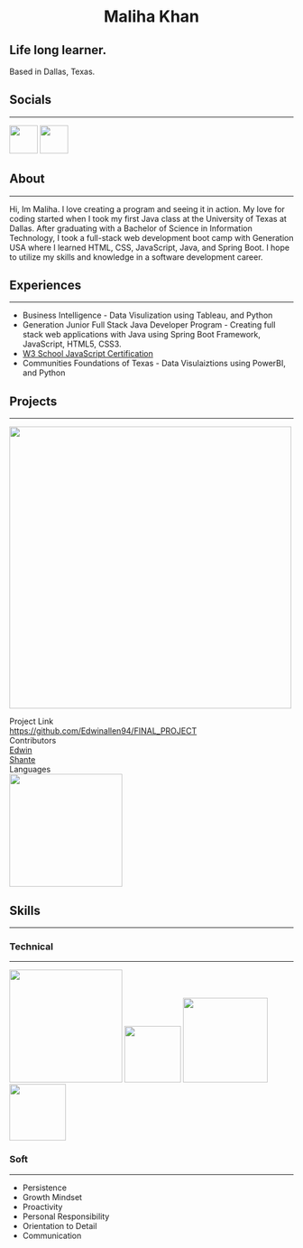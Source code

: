
<h1 style="text-align: center;"> Maliha Khan </h1>

Life long learner.
------------------

Based in Dallas, Texas.

## Socials
---------

[<img src="https://www.fpsa.org/wp-content/uploads/linkedin-logo-copy.png" width="50">](https://www.linkedin.com/in/malihatahirkhan/)
[<img src="https://github.githubassets.com/images/modules/logos_page/GitHub-Mark.png" width="50">](https://github.com/Maliha000)

## About
--------

<p>Hi, Im Maliha. I love creating a program and seeing it in action. My love for coding started when I took my first Java class at the University of Texas at Dallas. After graduating with a Bachelor of Science in Information Technology, I took a full-stack web development boot camp with Generation USA where I learned HTML, CSS, JavaScript, Java, and Spring Boot. I hope to utilize my skills and knowledge in a software development career.</p>

## Experiences
----------------
* Business Intelligence - Data Visulization using Tableau, and Python 
* Generation Junior Full Stack Java Developer Program - Creating full stack web applications with Java using Spring Boot Framework, JavaScript, HTML5, CSS3. 
* [W3 School JavaScript Certification](https://verify.w3schools.com/1N50T1QSL8)
* Communities Foundations of Texas - Data Visulaiztions using PowerBI, and Python

## Projects
----------------
<img src="https://media.giphy.com/media/g2D8z9BW4t1rECPh82/giphy.gif" width="500" height="500"/>


Project Link  
https://github.com/Edwinallen94/FINAL_PROJECT  
Contributors  
[Edwin](https://github.com/Edwinallen94)  
[Shante](https://github.com/bfemeng)  
Languages  
<img src="https://w7.pngwing.com/pngs/585/981/png-transparent-html-js-and-css-logo-cascading-style-sheets-javascript-html-css3-jquery-logo-miscellaneous-text-trademark.png" width="200"> 

## Skills
-----------
### Technical
--------------
<img src="https://w7.pngwing.com/pngs/585/981/png-transparent-html-js-and-css-logo-cascading-style-sheets-javascript-html-css3-jquery-logo-miscellaneous-text-trademark.png" width="200"> <img src="https://spng.pngfind.com/pngs/s/74-744402_java-logo-png-transparent-svg-vector-freebie-supply.png" width="100"> <img src="https://upload.wikimedia.org/wikipedia/commons/thumb/f/f8/Python_logo_and_wordmark.svg/2560px-Python_logo_and_wordmark.svg.png" width="150"> <img src="https://upload.wikimedia.org/wikipedia/commons/8/87/Sql_data_base_with_logo.png" width="100">
### Soft
----------
* Persistence
* Growth Mindset
* Proactivity
* Personal Responsibility
* Orientation to Detail
* Communication



